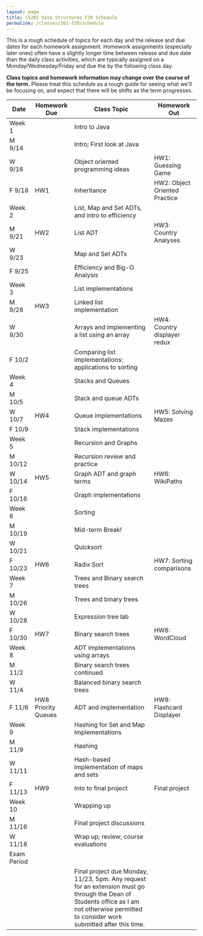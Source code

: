 ```yaml
---
layout: page
title: CS201 Data Structures F20 Schedule
permalink: /classes/201-f20/schedule
---
```


This is a rough schedule of topics for each day and the release and due dates for each homework assignment. Homework assignments (especially later ones) often have a slightly longer time between release and due date than the daily class activities, which are typically assigned on a Monday/Wednesday/Friday and due the by the following class day. 

**Class topics and homework information may change over the course of the term.** Please treat this schedule as a rough guide for seeing what we'll be focusing on, and expect that there will be shifts as the term progresses.

| Date	| Homework Due	| Class Topic |	Homework Out |
| ------- | --------------- | ------------- | -------------- |
| Week 1 | | Intro to Java | |
| M 9/14 | | Intro; First look at Java	| |
| W 9/16 | |	Object oriented programming ideas |	HW1: Guessing Game |
| F 9/18 |	HW1	| Inheritance |	HW2: Object Oriented Practice |
| Week 2 | | List, Map and Set ADTs, and intro to efficiency | |
| M 9/21 |	HW2	| List ADT |	HW3: Country Analyses |
| W 9/23 |	|	Map and Set ADTs	| |
| F 9/25 | |		Efficiency and Big-O Analysis	| |
| Week 3 | | List implementations | |
| M 9/28 |	HW3	| Linked list implementation	| |
| W 9/30 |	 |	Arrays and implementing a list using an array | HW4: Country displayer redux |
| F 10/2 | |		Comparing list implementations: applications to sorting	| |
| Week 4 | | Stacks and Queues | |
| M 10/5 | |		Stack and queue ADTs	| |
| W 10/7 |	HW4 |	Queue implementations	| HW5: Solving Mazes |
| F 10/9 | |		Stack implementations	| |
| Week 5 | | Recursion and Graphs | |
| M 10/12 | |		Recursion review and practice	| |
| W 10/14 |	HW5	| Graph ADT and graph terms	| HW6: WikiPaths |
| F 10/16 | |	Graph implementations	| |
| Week 6 | | Sorting | |
| M 10/19	| |	Mid-term Break!	| |
| W 10/21 | |	Quicksort | |
| F 10/23 | HW6	| Radix Sort	| HW7: Sorting comparisons |
| Week 7 | | Trees and Binary search trees | |
| M 10/26 | |		Trees and binary trees	| |
| W 10/28 | |		Expression tree lab	 | |
| F 10/30 |	HW7 |	Binary search trees	| HW8: WordCloud |
| Week 8 | | ADT implementations using arrays | |
| M 11/2 |  |		Binary search trees continued	| |
| W 11/4 | |		Balanced binary search trees	 | |	
| F 11/6 | HW8	Priority Queues |  ADT and implementation |	HW9: Flashcard Displayer |
| Week 9 | | Hashing for Set and Map Implementations | |
| M 11/9 | |		Hashing	| |	
| W 11/11 | |	Hash-based implementation of maps and sets | |
| F 11/13 | HW9 |	Into to final project |	Final project |
| Week 10 | | Wrapping up | |
| M 11/16	| |  Final project discussions | |
| W 11/18 | | Wrap up; review; course evaluations	| |
| Exam Period | | | |
| | | Final project due Monday, 11/23, 5pm. Any request for an extension must go through the Dean of Students office as I am not otherwise permitted to consider work submitted after this time. | |